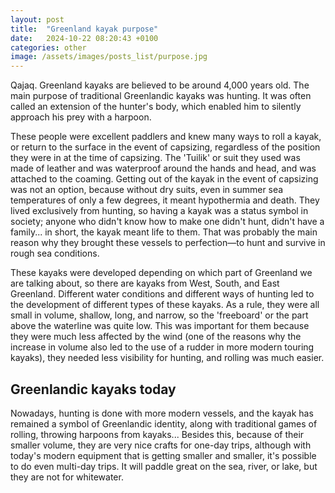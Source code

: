 ```yaml
---
layout: post
title:  "Greenland kayak purpose"
date:   2024-10-22 08:20:43 +0100
categories: other
image: /assets/images/posts_list/purpose.jpg
---
```

Qajaq. Greenland kayaks are believed to be around 4,000 years old. The main purpose of traditional Greenlandic kayaks was hunting. It was often called an extension of the hunter's body, which enabled him to silently approach his prey with a harpoon.

These people were excellent paddlers and knew many ways to roll a kayak, or return to the surface in the event of capsizing, regardless of the position they were in at the time of capsizing.
The 'Tuilik' or suit they used was made of leather and was waterproof around the hands and head, and was attached to the coaming. Getting out of the kayak in the event of capsizing was not an option, because without dry suits, even in summer sea temperatures of only a few degrees, it meant hypothermia and death.
They lived exclusively from hunting, so having a kayak was a status symbol in society; anyone who didn't know how to make one didn't hunt, didn't have a family... in short, the kayak meant life to them. That was probably the main reason why they brought these vessels to perfection—to hunt and survive in rough sea conditions.

These kayaks were developed depending on which part of Greenland we are talking about, so there are kayaks from West, South, and East Greenland. Different water conditions and different ways of hunting led to the development of different types of these kayaks. As a rule, they were all small in volume, shallow, long, and narrow, so the 'freeboard' or the part above the waterline was quite low. This was important for them because they were much less affected by the wind (one of the reasons why the increase in volume also led to the use of a rudder in more modern touring kayaks), they needed less visibility for hunting, and rolling was much easier.

## Greenlandic kayaks today

Nowadays, hunting is done with more modern vessels, and the kayak has remained a symbol of Greenlandic identity, along with traditional games of rolling, throwing harpoons from kayaks...
Besides this, because of their smaller volume, they are very nice crafts for one-day trips, although with today's modern equipment that is getting smaller and smaller, it's possible to do even multi-day trips.
It will paddle great on the sea, river, or lake, but they are not for whitewater.